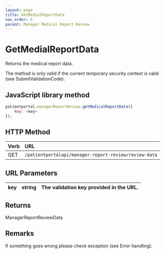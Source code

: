 ```yaml
---
layout: page
title: GetMedialReportData
nav_order: 5
parent: Manager Medical Report Review
---
```


# GetMedialReportData

Returns the medical report data.

The method is only valid if the current temporary security context is valid (see SubmitValidationCode).

## JavaScript library method

```javascript
patientportal.managerReportReview.getMedicalReportData({
    key: <key>
});
```

## HTTP Method

| Verb | URL                                               |
|:-----|:--------------------------------------------------|
| GET | `/patientportalapi/manager-report-review/review-data` |

## URL Parameters

| key | string | The validation key provided in the URL. |
| --- | --- | --- |

## Returns

ManagerReportReviewData

## Remarks

If something goes wrong please check exception (see Error handling).
